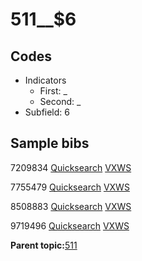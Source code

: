 # 511\_\_$6

## Codes

-   Indicators
    -   First: \_
    -   Second: \_
-   Subfield: 6

## Sample bibs

7209834 [Quicksearch](https://search.library.yale.edu/catalog/7209834) [VXWS](http://prodorbis.library.yale.edu:7014/vxws/GetHoldingsService?bibId=7209834)

7755479 [Quicksearch](https://search.library.yale.edu/catalog/7755479) [VXWS](http://prodorbis.library.yale.edu:7014/vxws/GetHoldingsService?bibId=7755479)

8508883 [Quicksearch](https://search.library.yale.edu/catalog/8508883) [VXWS](http://prodorbis.library.yale.edu:7014/vxws/GetHoldingsService?bibId=8508883)

9719496 [Quicksearch](https://search.library.yale.edu/catalog/9719496) [VXWS](http://prodorbis.library.yale.edu:7014/vxws/GetHoldingsService?bibId=9719496)

**Parent topic:**[511](../../tags/511/511.md)

